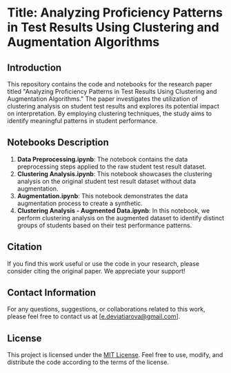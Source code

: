 # Title: Analyzing Proficiency Patterns in Test Results Using Clustering and Augmentation Algorithms

## Introduction
This repository contains the code and notebooks for the research paper titled "Analyzing Proficiency Patterns in Test Results Using Clustering and Augmentation Algorithms." The paper investigates the utilization of clustering analysis on student test results and explores its potential impact on interpretation. By employing clustering techniques, the study aims to identify meaningful patterns in student performance.

## Notebooks Description
1. **Data Preprocessing.ipynb**: The notebook contains the data preprocessing steps applied to the raw student test result dataset.
2. **Clustering Analysis.ipynb**: This notebook showcases the clustering analysis on the original student test result dataset without data augmentation.
3. **Augmentation.ipynb**: This notebook demonstrates the data augmentation process to create a synthetic.
4. **Clustering Analysis - Augmented Data.ipynb**: In this notebook, we perform clustering analysis on the augmented dataset to identify distinct groups of students based on their test performance patterns.

## Citation
If you find this work useful or use the code in your research, please consider citing the original paper. We appreciate your support!

## Contact Information
For any questions, suggestions, or collaborations related to this work, please feel free to contact us at [e.deviatiarova@gmail.com].

## License
This project is licensed under the [MIT License](LICENSE). Feel free to use, modify, and distribute the code according to the terms of the license.